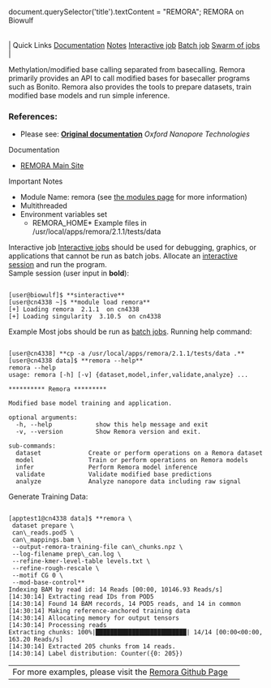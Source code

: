

document.querySelector('title').textContent = "REMORA";
REMORA on Biowulf


|  |
| --- |
| 
Quick Links
[Documentation](#doc)
[Notes](#notes)
[Interactive job](#int) 
[Batch job](#sbatch) 
[Swarm of jobs](#swarm) 
 |



Methylation/modified base calling separated from basecalling. Remora primarily provides an API to call modified bases for basecaller programs such as Bonito. Remora also provides the tools to prepare datasets, train modified base models and run simple inference.



### References:


* Please see:
 [**Original documentation**](https://github.com/nanoporetech/remora)
*Oxford Nanopore Technologies*


Documentation
* [REMORA Main Site](https://github.com/nanoporetech/remora)


Important Notes
* Module Name: remora (see [the modules page](/apps/modules.html) for more information)
 * Multithreaded
* Environment variables set 
	+ REMORA\_HOME* Example files in /usr/local/apps/remora/2.1.1/tests/data



Interactive job
[Interactive jobs](/docs/userguide.html#int) should be used for debugging, graphics, or applications that cannot be run as batch jobs.
Allocate an [interactive session](/docs/userguide.html#int) and run the program.   
Sample session (user input in **bold**):



```

[user@biowulf]$ **sinteractive**
[user@cn4338 ~]$ **module load remora**
[+] Loading remora  2.1.1  on cn4338 
[+] Loading singularity  3.10.5  on cn4338

```


Example
Most jobs should be run as [batch jobs](/docs/userguide.html#submit).
Running help command:



```

[user@cn4338] **cp -a /usr/local/apps/remora/2.1.1/tests/data .**
[user@cn4338 data]$ **remora --help**
remora --help
usage: remora [-h] [-v] {dataset,model,infer,validate,analyze} ...
  
********** Remora *********
  
Modified base model training and application.
  
optional arguments:
  -h, --help            show this help message and exit
  -v, --version         Show Remora version and exit.
  
sub-commands:
  dataset             Create or perform operations on a Remora dataset
  model               Train or perform operations on Remora models
  infer               Perform Remora model inference
  validate            Validate modified base predictions
  analyze             Analyze nanopore data including raw signal

```

Generate Training Data:



```

[apptest1@cn4338 data]$ **remora \
 dataset prepare \
 can\_reads.pod5 \
 can\_mappings.bam \
 --output-remora-training-file can\_chunks.npz \
 --log-filename prep\_can.log \
 --refine-kmer-level-table levels.txt \
 --refine-rough-rescale \
 --motif CG 0 \
 --mod-base-control** 
Indexing BAM by read id: 14 Reads [00:00, 10146.93 Reads/s]
[14:30:14] Extracting read IDs from POD5
[14:30:14] Found 14 BAM records, 14 POD5 reads, and 14 in common
[14:30:14] Making reference-anchored training data
[14:30:14] Allocating memory for output tensors
[14:30:14] Processing reads
Extracting chunks: 100%|█████████████████████████| 14/14 [00:00<00:00, 163.20 Reads/s]
[14:30:14] Extracted 205 chunks from 14 reads.
[14:30:14] Label distribution: Counter({0: 205})

```



|  |  |
| --- | --- |
|  For more examples, please visit the [Remora Github Page](https://github.com/nanoporetech/remora) | |








